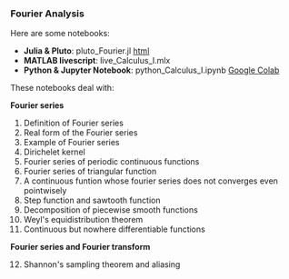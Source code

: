 ### Fourier Analysis

Here are some notebooks: 
- **Julia & Pluto**: pluto_Fourier.jl [html](https://fiomfd.github.io/ATCM2025/pluto_Fourier.html)
- **MATLAB livescript**: live_Calculus_I.mlx
- **Python & Jupyter Notebook**: python_Calculus_I.ipynb [Google Colab](https://colab.research.google.com/github/fiomfd/ATCM2025/blob/main/Calculus%20I/python_Calculus_I.ipynb#scrollTo=f3635921)

These notebooks deal with:

**Fourier series**
1. Definition of Fourier series
2. Real form of the Fourier series
3. Example of Fourier series
4. Dirichelet kernel
5. Fourier series of periodic continuous functions
6. Fourier series of triangular function
7. A continuous funtion whose fourier series does not converges even pointwisely
8. Step function and sawtooth function
9. Decomposition of piecewise smooth functions
10. Weyl's equidistribution theorem
11. Continuous but nowhere differentiable functions

**Fourier series and Fourier transform**

12. Shannon's sampling theorem and aliasing
